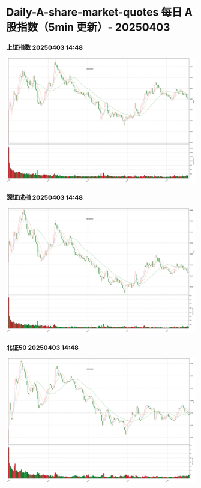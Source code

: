
# Daily-A-share-market-quotes 每日 A 股指数（5min 更新）- 20250403

### 上证指数 20250403 14:48
![](./fig/2025/4/20250403-sh000001.png)

### 深证成指 20250403 14:48
![](./fig/2025/4/20250403-sz399001.png)

### 北证50 20250403 14:48
![](./fig/2025/4/20250403-bj899050.png)
